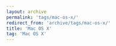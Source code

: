 ```yaml
---
layout: archive
permalink: 'tags/mac-os-x/'
redirect_from: 'archive/tags/mac-os-x/'
title: 'Mac OS X'
tag: 'Mac OS X'
---
```

